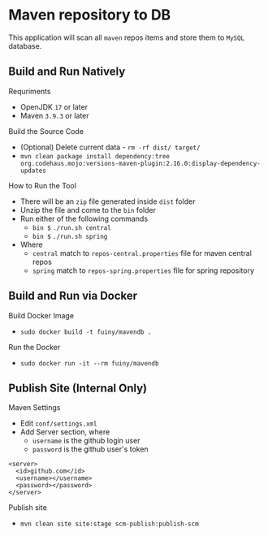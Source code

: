 # Maven repository to DB

This application will scan all `maven` repos items and store them to `MySQL` database.

## Build and Run Natively

Requriments

* OpenJDK `17` or later
* Maven `3.9.3` or later

Build the Source Code
* (Optional) Delete current data - `rm -rf dist/ target/`
* `mvn clean package install dependency:tree org.codehaus.mojo:versions-maven-plugin:2.16.0:display-dependency-updates`

How to Run the Tool
* There will be an `zip` file generated inside `dist` folder
* Unzip the file and come to the `bin` folder
* Run either of the following commands
  * `bin $` `./run.sh central`
  * `bin $` `./run.sh spring`
* Where
  * `central` match to `repos-central.properties` file for maven central repos
  * `spring` match to `repos-spring.properties` file for spring repository

## Build and Run via Docker

Build Docker Image
* `sudo docker build -t fuiny/mavendb .`

Run the Docker
* `sudo docker run -it --rm fuiny/mavendb`


## Publish Site (Internal Only)

Maven Settings
* Edit `conf/settings.xml`
* Add Server section, where
  * `username` is the github login user
  * `password` is the github user's token

```
<server>
  <id>github.com</id>
  <username></username>
  <password></password>
</server>
```

Publish site
* `mvn clean site site:stage scm-publish:publish-scm`

